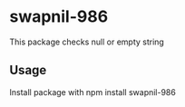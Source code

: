 # swapnil-986
This package checks null or empty string

## Usage
Install package with npm install swapnil-986